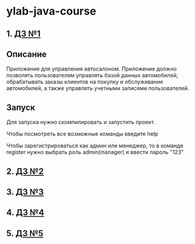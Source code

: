 # ylab-java-course

## 1. [ДЗ №1](https://github.com/dariayo/ylab-java-course/pull/1)

## Описание
Приложение для управления автосалоном. Приложение должно позволять пользователям управлять базой данных автомобилей, обрабатывать заказы клиентов на покупку и обслуживание автомобилей, а также управлять учетными записями пользователей.

## Запуск
Для запуска нужно скомпилировать и запустить проект. 

Чтобы посмотреть все возможные команды введите help

Чтобы зарегистрироваться как админ или менеджер, то в команде register нужно выбрать роль admin(manager) и ввести пароль "123"

## 2. [ДЗ №2](https://github.com/dariayo/ylab-java-course/pull/2)

## 3. [ДЗ №3](https://github.com/dariayo/ylab-java-course/pull/3)

## 4. [ДЗ №4](https://github.com/dariayo/ylab-java-course/pull/4)

## 5. [ДЗ №5](https://github.com/dariayo/ylab-java-course/pull/5)
